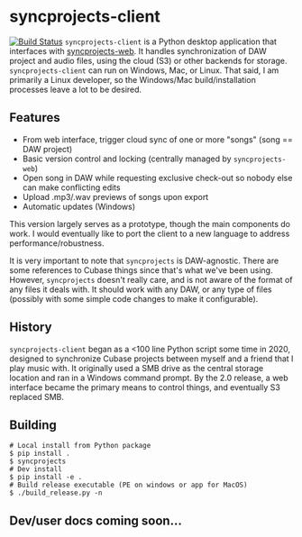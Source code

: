 # syncprojects-client
[![Build Status](https://0.0.0.0/api/badges/keaneokelley/syncprojects/status.svg)](https://0.0.0.0/keaneokelley/syncprojects)
`syncprojects-client` is a Python desktop application that interfaces with [syncprojects-web](https://github.com/k3an3/syncprojects-web). It handles synchronization of DAW project and audio files, using the cloud (S3) or other backends for storage. `syncprojects-client` can run on Windows, Mac, or Linux. That said, I am primarily a Linux developer, so the Windows/Mac build/installation processes leave a lot to be desired.

## Features
* From web interface, trigger cloud sync of one or more "songs" (song == DAW project)
* Basic version control and locking (centrally managed by `syncprojects-web`)
* Open song in DAW while requesting exclusive check-out so nobody else can make conflicting edits
* Upload .mp3/.wav previews of songs upon export 
* Automatic updates (Windows)

This version largely serves as a prototype, though the main components do work. I would eventually like to port the client to a new language to address performance/robustness.

It is very important to note that `syncprojects` is DAW-agnostic. There are some references to Cubase things since that's what we've been using. However, `syncprojects` doesn't really care, and is not aware of the format of any files it deals with. It should work with any DAW, or any type of files (possibly with some simple code changes to make it configurable).

## History
`syncprojects-client` began as a <100 line Python script some time in 2020, designed to synchronize Cubase projects between myself and a friend that I play music with. It originally used a SMB drive as the central storage location and ran in a Windows command prompt. By the 2.0 release, a web interface became the primary means to control things, and eventually S3 replaced SMB.

## Building
```
# Local install from Python package
$ pip install .
$ syncprojects
# Dev install
$ pip install -e .
# Build release executable (PE on windows or app for MacOS)
$ ./build_release.py -n
```
## Dev/user docs coming soon...
